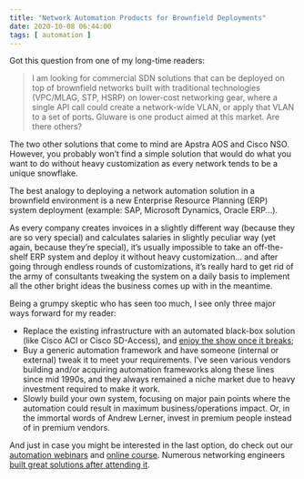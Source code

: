 ```yaml
---
title: "Network Automation Products for Brownfield Deployments"
date: 2020-10-08 06:44:00
tags: [ automation ]
---
```

Got this question from one of my long-time readers:

> I am looking for commercial SDN solutions that can be deployed on top of brownfield networks built with traditional technologies (VPC/MLAG, STP, HSRP) on lower-cost networking gear, where a single API call could create a network-wide VLAN, or apply that VLAN to a set of ports. Gluware is one product aimed at this market. Are there others?

The two other solutions that come to mind are Apstra AOS and Cisco NSO. However, you probably won’t find a simple solution that would do what you want to do without heavy customization as every network tends to be a unique snowflake. 
<!--more-->
The best analogy to deploying a network automation solution in a brownfield environment is a new Enterprise Resource Planning (ERP) system deployment (example: SAP, Microsoft Dynamics, Oracle ERP...).

As every company creates invoices in a slightly different way (because they are so very special) and calculates salaries in slightly peculiar way (yet again, because they’re special), it’s usually impossible to take an off-the-shelf ERP system and deploy it without heavy customization… and after going through endless rounds of customizations, it’s really hard to get rid of the army of consultants tweaking the system on a daily basis to implement all the other bright ideas the business comes up with in the meantime.

Being a grumpy skeptic who has seen too much, I see only three major ways forward for my reader:

* Replace the existing infrastructure with an automated black-box solution (like Cisco ACI or Cisco SD-Access), and [enjoy the show once it breaks](https://blog.ipspace.net/2018/02/how-self-sufficient-do-you-want-to-be.html);
* Buy a generic automation framework and have someone (internal or external) tweak it to meet your requirements. I’ve seen various vendors building and/or acquiring automation frameworks along these lines since mid 1990s, and they always remained a niche market due to heavy investment required to make it work.
* Slowly build your own system, focusing on major pain points where the automation could result in maximum business/operations impact. Or, in the immortal words of Andrew Lerner, invest in premium people instead of in premium vendors.

And just in case you might be interested in the last option, do check out our [automation webinars](https://www.ipspace.net/Roadmap/Network_Automation_webinars) and [online course](https://www.ipspace.net/Building_Network_Automation_Solutions). Numerous networking engineers [built great solutions after attending it](https://www.ipspace.net/NetAutSol/Solutions).

